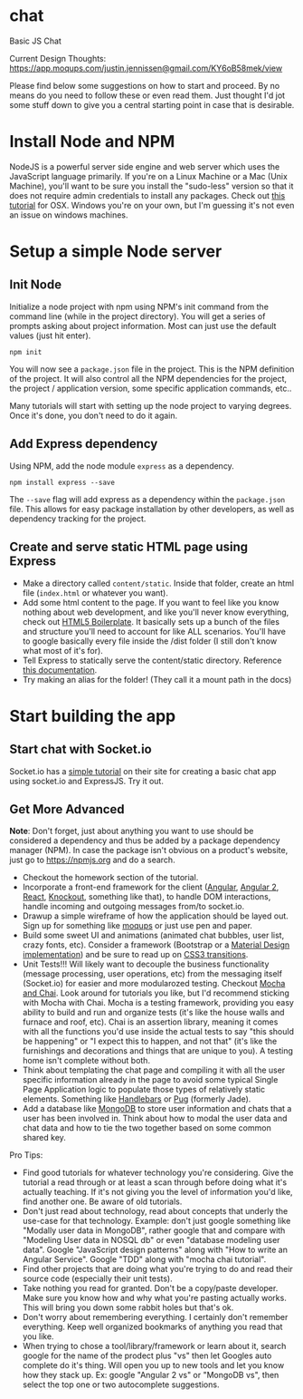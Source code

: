 # chat
Basic JS Chat

Current Design Thoughts:
https://app.moqups.com/justin.jennissen@gmail.com/KY6oB58mek/view

Please find below some suggestions on how to start and proceed. By no means do you need to follow these or even read them. Just thought I'd jot some stuff down to give you a central starting point in case that is desirable.

# Install Node and NPM

NodeJS is a powerful server side engine and web server which uses the JavaScript language primarily. If you're on a Linux Machine or a Mac (Unix Machine), you'll want to be sure you install the "sudo-less" version so that it does not require admin credentials to install any packages. Check out [this tutorial](https://johnpapa.net/how-to-use-npm-global-without-sudo-on-osx/) for OSX. Windows you're on your own, but I'm guessing it's not even an issue on windows machines.

# Setup a simple Node server

## Init Node
Initialize a node project with npm using NPM's init command from the command line (while in the project directory).
You will get a series of prompts asking about project information. Most can just use the default values (just hit enter).

```shell
npm init
```

You will now see a `package.json` file in the project. This is the NPM definition of the project.
It will also control all the NPM dependencies for the project, the project / application version,
some specific application commands, etc..

Many tutorials will start with setting up the node project to varying degrees. Once it's done, you don't need to do it again.

## Add Express dependency

Using NPM, add the node module `express` as a dependency.

```shell
npm install express --save
```

The `--save` flag will add express as a dependency within the `package.json` file. This allows for easy package
installation by other developers, as well as dependency tracking for the project.

## Create and serve static HTML page using Express

* Make a directory called `content/static`. Inside that folder, create an html file (`index.html` or whatever you want).
* Add some html content to the page. If you want to feel like you know nothing about web development, and like you'll never know everything, check out [HTML5 Boilerplate](https://github.com/h5bp/html5-boilerplate). It basically sets up a bunch of the files and structure you'll need to account for like ALL scenarios. You'll have to google basically every file inside the /dist folder (I still don't know what most of it's for).
* Tell Express to statically serve the content/static directory. Reference [this documentation](http://expressjs.com/en/starter/static-files.html).
* Try making an alias for the folder! (They call it a mount path in the docs)

# Start building the app

## Start chat with Socket.io

Socket.io has a [simple tutorial](http://socket.io/get-started/chat/) on their site for creating a basic chat app using socket.io and ExpressJS. Try it out.

## Get More Advanced

 **Note**: Don't forget, just about anything you want to use should be considered a dependency and thus be added by a package dependency manager (NPM). In case the package isn't obvious on a product's website, just go to https://npmjs.org and do a search.

* Checkout the homework section of the tutorial.
* Incorporate a front-end framework for the client ([Angular](https://angularjs.org/), [Angular 2](https://angular.io/), [React](https://facebook.github.io/react/), [Knockout](http://knockoutjs.com/), something like that), to handle DOM interactions, handle incoming and outgoing messages from/to socket.io.
* Drawup a simple wireframe of how the application should be layed out. Sign up for something like [moqups](https://moqups.com/) or just use pen and paper.
* Build some sweet UI and animations (animated chat bubbles, user list, crazy fonts, etc). Consider a framework (Bootstrap or a [Material Design implementation](https://www.sitepoint.com/top-5-material-design-frameworks-use-2015/)) and be sure to read up on [CSS3 transitions](https://developer.mozilla.org/en-US/docs/Web/CSS/CSS_Transitions/Using_CSS_transitions).
* Unit Tests!!! Will likely want to decouple the business functionality (message processing, user operations, etc) from the messaging itself (Socket.io) for easier and more modularozed testing. Checkout [Mocha and Chai](https://www.codementor.io/nodejs/tutorial/unit-testing-nodejs-tdd-mocha-sinon). Look around for tutorials you like, but I'd recommend sticking with Mocha with Chai. Mocha is a testing framework, providing you easy ability to build and run and organize tests (it's like the house walls and furnace and roof, etc). Chai is an assertion library, meaning it comes with all the functions you'd use inside the actual tests to say "this should be happening" or "I expect this to happen, and not that" (it's like the furnishings and decorations and things that are unique to you). A testing home isn't complete without both.
* Think about templating the chat page and compiling it with all the user specific information already in the page to avoid some typical Single Page Application logic to populate those types of relatively static elements. Something like [Handlebars](http://handlebarsjs.com/) or [Pug](https://github.com/pugjs/pug) (formerly Jade).
* Add a database like [MongoDB](https://www.mongodb.com/) to store user information and chats that a user has been involved in. Think about how to modal the user data and chat data and how to tie the two together based on some common shared key.

Pro Tips:
* Find good tutorials for whatever technology you're considering. Give the tutorial a read through or at least a scan through before doing what it's actually teaching. If it's not giving you the level of information you'd like, find another one. Be aware of old tutorials.
* Don't just read about technology, read about concepts that underly the use-case for that technology. Example: don't just google something like "Modally user data in MongoDB", rather google that and compare with "Modeling User data in NOSQL db" or even "database modeling user data". Google "JavaScript design patterns" along with "How to write an Angular Service". Google "TDD" along with "mocha chai tutorial".
* Find other projects that are doing what you're trying to do and read their source code (especially their unit tests).
* Take nothing you read for granted. Don't be a copy/paste developer. Make sure you know how and why what you're pasting actually works. This will bring you down some rabbit holes but that's ok.
* Don't worry about remembering everything. I certainly don't remember everything. Keep well organized bookmarks of anything you read that you like.
* When trying to chose a tool/library/framework or learn about it, search google for the name of the prodect plus "vs" then let Googles auto complete do it's thing. Will open you up to new tools and let you know how they stack up. Ex: google "Angular 2 vs" or "MongoDB vs", then select the top one or two autocomplete suggestions.

